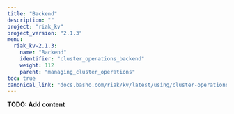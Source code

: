 ```yaml
---
title: "Backend"
description: ""
project: "riak_kv"
project_version: "2.1.3"
menu:
  riak_kv-2.1.3:
    name: "Backend"
    identifier: "cluster_operations_backend"
    weight: 112
    parent: "managing_cluster_operations"
toc: true
canonical_link: "docs.basho.com/riak/kv/latest/using/cluster-operations/backend.md"
---
```


**TODO: Add content**
